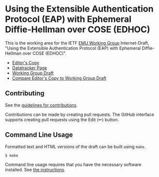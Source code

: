 # Using the Extensible Authentication Protocol (EAP) with Ephemeral Diffie-Hellman over COSE (EDHOC)

This is the working area for the IETF [EMU Working Group](https://datatracker.ietf.org/group/emu/documents/) Internet-Draft, "Using the Extensible Authentication Protocol (EAP) with Ephemeral Diffie-Hellman over COSE (EDHOC)".

* [Editor's Copy](https://dangarciacarrillo.github.io/i-d-eap-edhoc/#go.draft-ietf-emu-eap-edhoc.html)
* [Datatracker Page](https://datatracker.ietf.org/doc/draft-ietf-emu-eap-edhoc)
* [Working Group Draft](https://datatracker.ietf.org/doc/html/draft-ietf-emu-eap-edhoc)
* [Compare Editor's Copy to Working Group Draft]([https://dangarciacarrillo.github.io/i-d-eap-edhoc/#go.draft-ietf-emu-eap-edhoc.diff](https://author-tools.ietf.org/iddiff?url1=https://tools.ietf.org/id/draft-ietf-emu-eap-edhoc.txt&url2=https://raw.githubusercontent.com/dangarciacarrillo/i-d-eap-edhoc/refs/heads/gh-pages/draft-ietf-emu-eap-edhoc.txt))


## Contributing

See the
[guidelines for contributions](https://github.com/dangarciacarrillo/i-d-eap-edhoc/blob/main/CONTRIBUTING.md).

Contributions can be made by creating pull requests.
The GitHub interface supports creating pull requests using the Edit (✏) button.


## Command Line Usage

Formatted text and HTML versions of the draft can be built using `make`.

```sh
$ make
```

Command line usage requires that you have the necessary software installed.  See
[the instructions](https://github.com/martinthomson/i-d-template/blob/main/doc/SETUP.md).

